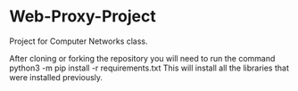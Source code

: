 # Web-Proxy-Project
Project for Computer Networks class. 


After cloning or forking the repository you will need to run the command python3 -m pip install -r requirements.txt 
This will install all the libraries that were installed previously.  

